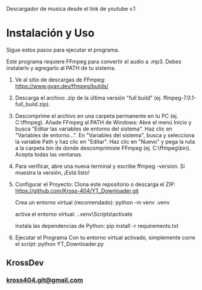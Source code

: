 Descargador de musica desde el link de youtube v.1

# Instalación y Uso
Sigue estos pasos para ejecutar el programa.

Este programa requiere FFmpeg para convertir el audio a .mp3. Debes instalarlo y agregarlo al PATH de tu sistema.
1) Ve al sitio de descargas de FFmpeg: https://www.gyan.dev/ffmpeg/builds/

2) Descarga el archivo .zip de la última versión "full build" (ej. ffmpeg-7.0.1-full_build.zip).

3) Descomprime el archivo en una carpeta permanente en tu PC (ej. C:\ffmpeg).
    Añade FFmpeg al PATH de Windows:
        Abre el menú Inicio y busca "Editar las variables de entorno del sistema".
        Haz clic en "Variables de entorno...".
        En "Variables del sistema", busca y selecciona la variable Path y haz clic en "Editar".
        Haz clic en "Nuevo" y pega la ruta a la carpeta bin de donde descomprimiste FFmpeg (ej. C:\ffmpeg\bin).
        Acepta todas las ventanas.
3) Para verificar, abre una nueva terminal y escribe ffmpeg -version. Si muestra la versión, ¡Está listo!
4) Configurar el Proyecto:
    Clona este repositorio o descarga el ZIP:
    https://github.com/Kross-404/YT_Downloader.git

    Crea un entorno virtual (recomendado):
    python -m venv .venv

    activa el entorno virtual:
    .\.venv\Scripts\activate

    Instala las dependencias de Python:
    pip install -r requirements.txt

5) Ejecutar el Programa
Con tu entorno virtual activado, simplemente corre el script:
python YT_Downloader.py


## KrossDev
### kross404.git@gmail.com